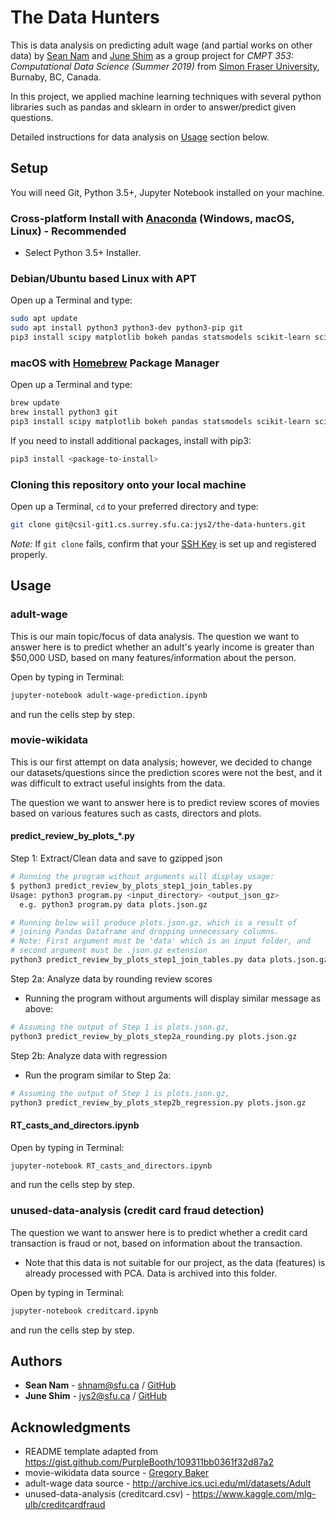 # The Data Hunters

This is data analysis on predicting adult wage (and partial works on other data) by [Sean Nam](#authors) and [June Shim](#authors) as a group project for *CMPT 353: Computational Data Science (Summer 2019)* from [Simon Fraser University](https://www.sfu.ca/), Burnaby, BC, Canada.

In this project, we applied machine learning techniques with several python libraries such as pandas and sklearn in order to answer/predict given questions.

Detailed instructions for data analysis on [Usage](#usage) section below.

## Setup

You will need Git, Python 3.5+, Jupyter Notebook installed on your machine.

### Cross-platform Install with [Anaconda](https://www.anaconda.com/distribution/) (Windows, macOS, Linux) - Recommended

* Select Python 3.5+ Installer.

### Debian/Ubuntu based Linux with APT

Open up a Terminal and type:

```bash
sudo apt update
sudo apt install python3 python3-dev python3-pip git
pip3 install scipy matplotlib bokeh pandas statsmodels scikit-learn scikit-image numexpr jupyter
```

### macOS with [Homebrew](https://brew.sh/) Package Manager

Open up a Terminal and type:

```bash
brew update
brew install python3 git
pip3 install scipy matplotlib bokeh pandas statsmodels scikit-learn scikit-image numexpr jupyter
```

If you need to install additional packages, install with pip3:

```bash
pip3 install <package-to-install>
```

### Cloning this repository onto your local machine

Open up a Terminal, `cd` to your preferred directory and type:

```bash
git clone git@csil-git1.cs.surrey.sfu.ca:jys2/the-data-hunters.git
```

*Note:* If `git clone` fails, confirm that your [SSH Key](https://www.digitalocean.com/community/tutorials/how-to-set-up-ssh-keys--2) is set up and registered properly.

## Usage

### adult-wage

This is our main topic/focus of data analysis. The question we want to answer here is to predict whether an adult's yearly income is greater than $50,000 USD, based on many features/information about the person.

Open by typing in Terminal:

```bash
jupyter-notebook adult-wage-prediction.ipynb
```

and run the cells step by step.

### movie-wikidata

This is our first attempt on data analysis; however, we decided to change our datasets/questions since the prediction scores were not the best, and it was difficult to extract useful insights from the data.

The question we want to answer here is to predict review scores of movies based on various features such as casts, directors and plots.

#### predict_review_by_plots_*.py

Step 1: Extract/Clean data and save to gzipped json

```bash
# Running the program without arguments will display usage:
$ python3 predict_review_by_plots_step1_join_tables.py
Usage: python3 program.py <input_directory> <output_json_gz>
  e.g. python3 program.py data plots.json.gz
```

```bash
# Running below will produce plots.json.gz, which is a result of
# joining Pandas Dataframe and dropping unnecessary columns.
# Note: First argument must be 'data' which is an input folder, and
# second argument must be .json.gz extension
python3 predict_review_by_plots_step1_join_tables.py data plots.json.gz
```

Step 2a: Analyze data by rounding review scores

* Running the program without arguments will display similar message as above:

```bash
# Assuming the output of Step 1 is plots.json.gz,
python3 predict_review_by_plots_step2a_rounding.py plots.json.gz
```

Step 2b: Analyze data with regression

* Run the program similar to Step 2a:

```bash
# Assuming the output of Step 1 is plots.json.gz,
python3 predict_review_by_plots_step2b_regression.py plots.json.gz
```

#### RT_casts_and_directors.ipynb

Open by typing in Terminal:

```bash
jupyter-notebook RT_casts_and_directors.ipynb
```

and run the cells step by step.

### unused-data-analysis (credit card fraud detection)

The question we want to answer here is to predict whether a credit card transaction is fraud or not, based on information about the transaction.

* Note that this data is not suitable for our project, as the data (features) is already processed with PCA. Data is archived into this folder.

Open by typing in Terminal:

```bash
jupyter-notebook creditcard.ipynb
```

and run the cells step by step.

## Authors

* **Sean Nam** - shnam@sfu.ca / [GitHub](https://github.com/seannam1218)
* **June Shim** - jys2@sfu.ca / [GitHub](https://github.com/j-shim)

## Acknowledgments

* README template adapted from https://gist.github.com/PurpleBooth/109311bb0361f32d87a2
* movie-wikidata data source - [Gregory Baker](https://www.cs.sfu.ca/~ggbaker/)
* adult-wage data source - http://archive.ics.uci.edu/ml/datasets/Adult
* unused-data-analysis (creditcard.csv) - https://www.kaggle.com/mlg-ulb/creditcardfraud
